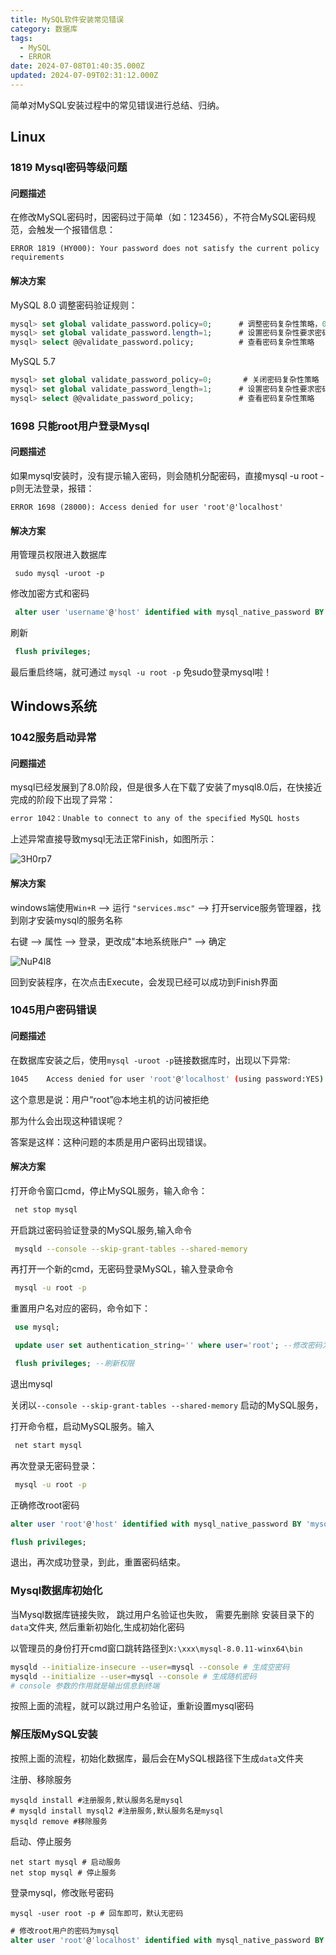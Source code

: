 ```yaml
---
title: MySQL软件安装常见错误
category: 数据库
tags:
  - MySQL
  - ERROR
date: 2024-07-08T01:40:35.000Z
updated: 2024-07-09T02:31:12.000Z
---
```

简单对MySQL安装过程中的常见错误进行总结、归纳。

## Linux

### 1819 Mysql密码等级问题

#### 问题描述

在修改MySQL密码时，因密码过于简单（如：123456），不符合MySQL密码规范，会触发一个报错信息：

```shell
ERROR 1819 (HY000): Your password does not satisfy the current policy requirements
```

#### 解决方案

MySQL 8.0 调整密码验证规则：

```sql
mysql> set global validate_password.policy=0;      # 调整密码复杂性策略，0 LOW 1 MEDIUM 2 STRONG
mysql> set global validate_password.length=1;      # 设置密码复杂性要求密码最低长度为1
mysql> select @@validate_password.policy;          # 查看密码复杂性策略
```

MySQL 5.7

```sql
mysql> set global validate_password_policy=0;       # 关闭密码复杂性策略
mysql> set global validate_password_length=1;      # 设置密码复杂性要求密码最低长度为1
mysql> select @@validate_password_policy;          # 查看密码复杂性策略
```

### 1698 只能root用户登录Mysql

#### 问题描述

如果mysql安装时，没有提示输入密码，则会随机分配密码，直接mysql -u root -p则无法登录，报错：

```shell
ERROR 1698 (28000): Access denied for user 'root'@'localhost'
```

#### 解决方案

用管理员权限进入数据库

```shell
 sudo mysql -uroot -p
```

修改加密方式和密码

```sql
 alter user 'username'@'host' identified with mysql_native_password BY 'password';
```

刷新

```sql
 flush privileges;
```

最后重启终端，就可通过 `mysql -u root -p` 免sudo登录mysql啦！

## Windows系统

### 1042服务启动异常

#### 问题描述

mysql已经发展到了8.0阶段，但是很多人在下载了安装了mysql8.0后，在快接近完成的阶段下出现了异常：

```bash
error 1042：Unable to connect to any of the specified MySQL hosts
```

上述异常直接导致mysql无法正常Finish，如图所示：

![3H0rp7](assets/net-img-202407051025101-20240709103414-bp0k5le.png)

#### 解决方案

windows端使用`Win+R` --> 运行 `"services.msc"` --> 打开service服务管理器，找到刚才安装mysql的服务名称

右键 --> 属性 --> 登录，更改成"本地系统账户" --> 确定

![NuP4l8](assets/net-img-202407051025102-20240709103415-l01kn27.png)

回到安装程序，在次点击Execute，会发现已经可以成功到Finish界面

### 1045用户密码错误

#### 问题描述

在数据库安装之后，使用`mysql -uroot -p`链接数据库时，出现以下异常:

```bash
1045    Access denied for user 'root'@'localhost' (using password:YES)
```

这个意思是说：用户“root”@本地主机的访问被拒绝

那为什么会出现这种错误呢？

答案是这样：这种问题的本质是用户密码出现错误。

#### 解决方案

打开命令窗口cmd，停止MySQL服务，输入命令：

```bash
 net stop mysql
```

开启跳过密码验证登录的MySQL服务,输入命令

```bash
 mysqld --console --skip-grant-tables --shared-memory
```

再打开一个新的cmd，无密码登录MySQL，输入登录命令

```bash
 mysql -u root -p
```

重置用户名对应的密码，命令如下：

```sql
 use mysql;

 update user set authentication_string='' where user='root'; --修改密码为空

 flush privileges; --刷新权限
```

退出mysql

关闭以`--console --skip-grant-tables --shared-memory` 启动的MySQL服务，

打开命令框，启动MySQL服务。输入

```bash
 net start mysql
```

再次登录无密码登录：

```bash
 mysql -u root -p
```

正确修改root密码

```sql
alter user 'root'@'host' identified with mysql_native_password BY 'mysql';

flush privileges;
```

退出，再次成功登录，到此，重置密码结束。

### Mysql数据库初始化

当Mysql数据库链接失败， 跳过用户名验证也失败， 需要先删除 安装目录下的`data`文件夹, 然后重新初始化,生成初始化密码

以管理员的身份打开cmd窗口跳转路径到`X:\xxx\mysql-8.0.11-winx64\bin`

```bash
mysqld --initialize-insecure --user=mysql --console # 生成空密码 
mysqld --initialize --user=mysql --console # 生成随机密码
# console 参数的作用就是输出信息到终端
```

按照上面的流程，就可以跳过用户名验证，重新设置mysql密码

### 解压版MySQL安装

按照上面的流程，初始化数据库，最后会在MySQL根路径下生成`data`文件夹

注册、移除服务

```shell
mysqld install #注册服务,默认服务名是mysql
# mysqld install mysql2 #注册服务,默认服务名是mysql
mysqld remove #移除服务
```

启动、停止服务

```
net start mysql # 启动服务
net stop mysql # 停止服务
```

登录mysql，修改账号密码

```shell
mysql -user root -p # 回车即可，默认无密码
```

```sql
# 修改root用户的密码为mysql
alter user 'root'@'localhost' identified with mysql_native_password BY 'mysql';
`````
